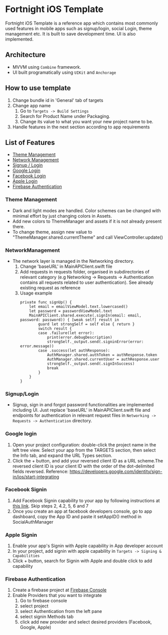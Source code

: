 # Fortnight iOS Template

Fortnight iOS Template is a reference app which contains most commonly used features in mobile apps such as signup/login, social Login, theme management etc. It is built to save development time. UI is also implemented.
## Architecture
 - MVVM using `Combine` framework.
 - UI built programatically using `UIKit` and `Anchorage`

## How to use template 
1. Change bundle id in 'General' tab of targets
2. Change app name
    1. Go to `Targets -> Build Settings`
    2. Search for Product Name under Packaging. 
    3. Change its value to what you want your new project name to be.
3. Handle features in the next section according to app requirements

## List of Features
 - [Theme Management](#theme-management)
 - [Network Management](#network-anagement)
 - [Signup / Login](#signuplogin)
 - [Google Login](#google-login)
 - [Facebook Login](#facebook-login)
 - [Apple Login](#apple-login)
 - [Firebase Authentication](#firebase-authentication)
 
 
### Theme Management
- Dark and light modes are handled. Color schemes can be changed with minimal effort by just changing colors in Assets.
- Add new colors to ThemeManager and assets if it is not already present there.
- To change theme, assign new value to "ThemeManager.shared.currentTheme" and call ViewController.update()
### NetworkManagement
 - The network layer is managed in the Networking directory. 
    1. Change 'baseURL' in MainAPIClient.swift file
    2. Add requests in requests folder, organised in subdirectories of relevant category (e.g Networking -> Requests -> Authentication contains all requests related to user authentication). See already existing request as reference
    3. Usage example
        ```
        private func signUp() {
            let email = emailViewModel.text.lowercased()
            let password = passwordViewModel.text
            MainAPIClient.shared.execute(.signIn(email: email, password: password)) { [weak self] result in
                guard let strongSelf = self else { return }
                switch result {
                case .failure(let error):
                    print(error.debugDescription)
                    strongSelf._output.send(.signinError(error: error.message))
                case .success(let authResponse):
                    AuthManager.shared.authToken = authResponse.token
                    AuthManager.shared.currentUser = authResponse.user
                    strongSelf._output.send(.signInSuccess)
                    break
                }
            }
        }
        ```

### Signup/Login
 - Signup, sign in and forgot password functionalities are implemented including UI. Just replace 'baseURL' in MainAPIClient.swift file and endpoints for authentication in relevant request files in `Networking -> Requests -> Authentication` directory.

### Google login
 1. Open your project configuration: double-click the project name in the left tree view. Select your app from the TARGETS section, then select the Info tab, and expand the URL Types section.
 2. Click the + button, and add your reversed client ID as a URL scheme.The reversed client ID is your client ID with the order of the dot-delimited fields reversed.
  Reference: https://developers.google.com/identity/sign-in/ios/start-integrating
 
### Facebook Signin
  1. Add Facebook Signin capability to your app by following instructions at [this link](https://developers.facebook.com/docs/facebook-login/ios/). Skip steps 2, 4.2, 5, 6 and 7
  2. Once you create an app at facebook developers console, go to app dashboard, copy the App ID and paste it setAppID() method in SocialAuthManager

### Apple Signin
  1. Enable your app's Signin with Apple capability in App developer account
  2. In your project, add signin with apple capability in `Targets -> Signing & Capabilities`
  3. Click + button, search for Signin with Apple and double click to add capability

### Firebase Authentication
1. Create a firebase project at [Firebase Console](https://console.firebase.google.com/u/0/)
2. Enable Providers that you want to integrate 
    1. Go to firebase console
    2. select project
    3. select Authentication from the left pane
    4. select signin Methods tab
    5. click add new provider and select desired providers (Facebook, Google, Apple)
